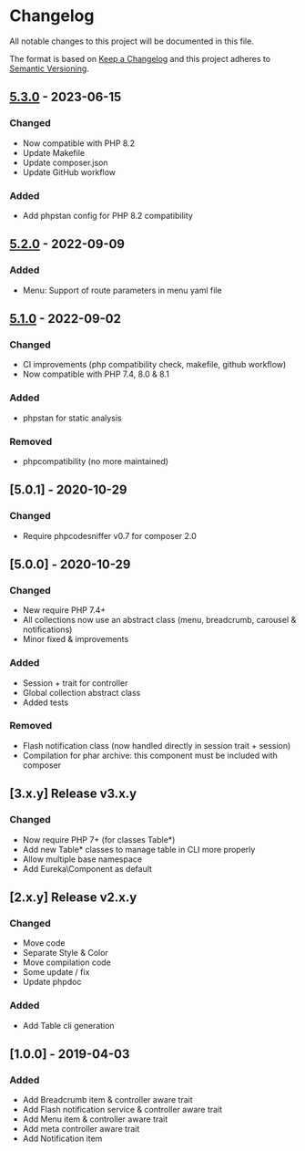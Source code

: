 # Changelog
All notable changes to this project will be documented in this file.

The format is based on [Keep a Changelog](http://keepachangelog.com/en/1.0.0/)
and this project adheres to [Semantic Versioning](http://semver.org/spec/v2.0.0.html).

## [5.3.0] - 2023-06-15
[5.3.0]: https://github.com/eureka-framework/component-web/compare/5.2.0...5.3.0
### Changed
- Now compatible with PHP 8.2
- Update Makefile
- Update composer.json
- Update GitHub workflow
### Added
- Add phpstan config for PHP 8.2 compatibility

## [5.2.0] - 2022-09-09
[5.2.0]: https://github.com/eureka-framework/component-web/compare/5.1.0...5.2.0
### Added
 * Menu: Support of route parameters in menu yaml file 

## [5.1.0] - 2022-09-02
[5.1.0]: https://github.com/eureka-framework/component-web/compare/5.0.1...5.1.0
### Changed
 * CI improvements (php compatibility check, makefile, github workflow)
 * Now compatible with PHP 7.4, 8.0 & 8.1
### Added
 * phpstan for static analysis
### Removed
 * phpcompatibility (no more maintained)

## [5.0.1] - 2020-10-29
### Changed
 * Require phpcodesniffer v0.7 for composer 2.0

## [5.0.0] - 2020-10-29
### Changed
 * New require PHP 7.4+
 * All collections now use an abstract class (menu, breadcrumb, carousel & notifications)
 * Minor fixed & improvements
### Added
 * Session + trait for controller
 * Global collection abstract class
 * Added tests
### Removed
 * Flash notification class (now handled directly in session trait + session)
 * Compilation for phar archive: this component must be included with composer


## [3.x.y] Release v3.x.y
### Changed
 * Now require PHP 7+ (for classes Table\*)
 * Add new Table\* classes to manage table in CLI more properly
 * Allow multiple base namespace
 * Add Eureka\Component as default

## [2.x.y] Release v2.x.y
### Changed
  * Move code
  * Separate Style & Color
  * Move compilation code
  * Some update / fix
  * Update phpdoc
### Added
  * Add Table cli generation
 


## [1.0.0] - 2019-04-03
### Added
  * Add Breadcrumb item & controller aware trait
  * Add Flash notification service & controller aware trait
  * Add Menu item & controller aware trait
  * Add meta controller aware trait
  * Add Notification item
